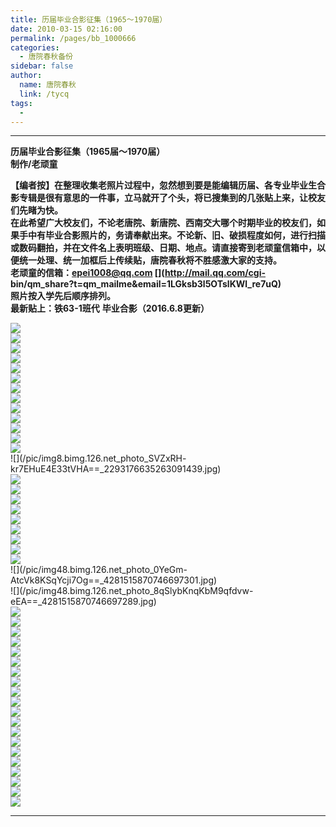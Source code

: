 ```yaml
---
title: 历届毕业合影征集（1965～1970届）
date: 2010-03-15 02:16:00
permalink: /pages/bb_1000666
categories: 
  - 唐院春秋备份
sidebar: false
author: 
  name: 唐院春秋
  link: /tycq
tags: 
  - 
---
```


* * *

  


**历届毕业合影征集（1965届～1970届）  
制作/老顽童**

  
**【编者按】在整理收集老照片过程中，忽然想到要是能编辑历届、各专业毕业生合影专辑是很有意思的一件事，立马就开了个头，将已搜集到的几张贴上来，让校友们先睹为快。  
在此希望广大校友们，不论老唐院、新唐院、西南交大哪个时期毕业的校友们，如果手中有毕业合影照片的，务请奉献出来。不论新、旧、破损程度如何，进行扫描或数码翻拍，并在文件名上表明班级、日期、地点。请直接寄到老顽童信箱中，以便统一处理、统一加框后上传续贴，唐院春秋将不胜感激大家的支持。  
老顽童的信箱：[epei1008@qq.com](mailto:epei1008@qq.com) [](http://mail.qq.com/cgi-
bin/qm_share?t=qm_mailme&email=1LGksb3l5OTslKWl_re7uQ)  
照片按入学先后顺序排列。  
最新贴上：铁63-1班代** **毕业合影（2016.6.8更新）**

  
  
![](/pic/img.ph.126.net_Dlv1u0SlwcF4XuNhke-AUg==_2628694807517634329.jpg)  
![](/pic/img.ph.126.net_UI9qhkNIidt2pRzG4aU3fQ==_1356709387762180084.jpg)  
![](/pic/img.ph.126.net_N-m7vC4ET8g40icZ5iydFg==_3070891995930075098.jpg)  
![](/pic/img844.ph.126.net_Pzwao6K9VQDeBzYSPH5TBQ==_1886726768893467806.jpg)  
![](/pic/img17.bimg.126.net_photo_plLF96Dd_ZqqhZH9_prsqA==_2838112190174151585.jpg)  
![](/pic/img.bimg.126.net_photo_3G_SGMer-W068OYCDbkYMQ==_2838112190174151578.jpg)  
![](/pic/img162.ph.126.net_Dk8w67ugHUV-sAx1k0oYUg==_1595400167997422361.jpg)  
![](/pic/img5.ph.126.net_5RlLt6hl1lSLADk6ZpDlzg==_1306043891954682105.jpg)  
![](/pic/img.ph.126.net_sftphLLKWRVJ5Ws1yORy9A==_2710885500717280149.jpg)  
![](/pic/img.ph.126.net_PkQYNd8aMp3RakelkkHy3Q==_1325465665347435647.jpg)  
![](/pic/img1.ph.126.net_EmT5E3oj3c1hixB_XgxlKA==_1609755391908286774.jpg)  
![](/pic/img0.ph.126.net_DkOMjDS3TdPAFhbpNkXPfg==_287385951321627669.jpg)  
![](/pic/img5.bimg.126.net_photo_CX9ZYPXUd1Aeq__TVn1eyA==_1425952232017621903.jpg)  
![](/pic/img8.bimg.126.net_photo_SVZxRH-
kr7EHuE4E33tVHA==_2293176635263091439.jpg)  
![](/pic/img15.bimg.126.net_photo_VhaSx9iR0MAdl4JXCmk3Qw==_336925547123346948.jpg)  
![](/pic/img.ph.126.net_JG2NGkkycoQtQghZwdmuog==_3376010870667633459.jpg)  
![](/pic/img116.ph.126.net_52eGT-2t2jC4fEWBttykaA==_707909566428896702.jpg)  
![](/pic/img540.ph.126.net_zAlH91D5qQGxRqXUVySjLA==_1346576288584900684.jpg)  
![](/pic/img2.ph.126.net_VsidWg6hM1B8dSNHo3d-bQ==_3022196825042691986.jpg)  
![](/pic/img20.ph.126.net_K6sGuyqD-ojM9_bf5PUFdg==_3164060213206598504.jpg)  
![](/pic/img48.bimg.126.net_photo_qpYrqKcNvgV5Zae6UpYYsw==_1750492880164075912.jpg)  
![](/pic/img1.ph.126.net_vEsq-Z9IdY60I9b5fluCxw==_6608201222376914665.jpg)  
![](/pic/img2.ph.126.net_hKP9c2SnCuiC_nm-mnGhcw==_3252443355992133260.jpg)  
![](/pic/img48.bimg.126.net_photo_0YeGm-
AtcVk8KSqYcji7Og==_4281515870746697301.jpg)  
![](/pic/img48.bimg.126.net_photo_8qSlybKnqKbM9qfdvw-
eEA==_4281515870746697289.jpg)  
![](/pic/img2.ph.126.net_FQbSwpk-QbY78RQTBiXcTg==_4901042294586173447.jpg)  
![](/pic/img1.ph.126.net_Qrgub8ZzZtH70Qwbu2oLIw==_2749447572527583244.jpg)  
![](/pic/img1.ph.126.net_7ud_Yo2REcvS1wR1ihkPWA==_6631492177186995505.jpg)  
![](/pic/img238.ph.126.net_mvU6u_hCl_Py_s_Npx9yAA==_2225059690899215747.jpg)  
![](/pic/img0.ph.126.net_aLx5gL9_LfeawFNxJE7Q-Q==_6631223896352962800.jpg)  
![](/pic/img43.bimg.126.net_photo_tuv885yo-7uglL6M6FJTmQ==_5648358357653205264.jpg)  
![](/pic/img44.bimg.126.net_photo_94VKVpXaBuEaa1tnD3qbtQ==_4290241595024840327.jpg)  
![](/pic/img43.bimg.126.net_photo_TETD8pSq9c4V5gg0Dj7Bdw==_3171097087623171441.jpg)  
![](/pic/img2.ph.126.net_XYP6GNCxJDjUPijo3u754w==_2884837036325076188.jpg)  
![](/pic/img50.bimg.126.net_photo_2qNFyQE3qGaROSyaCkM9NQ==_2569022112438641556.jpg)  
![](/pic/img44.bimg.126.net_photo_R_9UZyp5Mju8hC2yx3DuuA==_4290241595024840338.jpg)  
![](/pic/img44.bimg.126.net_photo_uA4df0dLhmD7FLLdbwDpqA==_4828140275518398092.jpg)  
![](/pic/img48.bimg.126.net_photo_oQMAcY8UAdDHK_SLGIHYBw==_1970606311951940497.jpg)  
![](/pic/img2.ph.126.net_iOrUYTZwD8MIZW2e9lUfWA==_6631259080726831148.jpg)  
![](/pic/img8.ph.126.net_qSI-u55MSzn0FGMrEeFxHA==_1554023346436821348.jpg)  
![](/pic/img5.ph.126.net_p9uFeqjLEOGYldQb9eutzQ==_6597386426004803505.jpg)  
![](/pic/img1.ph.126.net_p2PIegl0AOVmY4HLGDcK4w==_3162371363444612935.jpg)  
![](/pic/img0.ph.126.net_NMAx91tzm7kK-1Wzcw6TVg==_3865495855267678566.jpg)  
![](/pic/img0.ph.126.net_ANAOR6Eg_WuBmHpl83X1JA==_1697857059618865569.jpg)  
![](/pic/img1.ph.126.net_RViJDTxU6W6beffpR1lnhA==_1542482872392372364.jpg)  
  
  
  
---
